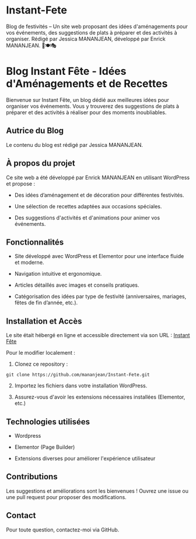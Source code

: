 # Instant-Fete
Blog de festivités – Un site web proposant des idées d'aménagements pour vos événements, des suggestions de plats à préparer et des activités à organiser. Rédigé par Jessica MANANJEAN, développé par Enrick MANANJEAN. 🎉🍽️🎭

# Blog Instant Fête - Idées d'Aménagements et de Recettes

Bienvenue sur Instant Fête, un blog dédié aux meilleures idées pour organiser vos événements. Vous y trouverez des suggestions de plats à préparer et des activités à réaliser pour des moments inoubliables.

## Autrice du Blog

Le contenu du blog est rédigé par Jessica MANANJEAN.

## À propos du projet

Ce site web a été développé par Enrick MANANJEAN en utilisant WordPress et propose :

- Des idées d’aménagement et de décoration pour différentes festivités.

- Une sélection de recettes adaptées aux occasions spéciales.

- Des suggestions d'activités et d'animations pour animer vos événements.

## Fonctionnalités

- Site développé avec WordPress et Elementor pour une interface fluide et moderne.

- Navigation intuitive et ergonomique.

- Articles détaillés avec images et conseils pratiques.

- Catégorisation des idées par type de festivité (anniversaires, mariages, fêtes de fin d’année, etc.).

## Installation et Accès
Le site était hébergé en ligne et accessible directement via son URL : [Instant Fête](https://dc42.digital-college1.in/)

Pour le modifier localement :

1. Clonez ce repository :
```
git clone https://github.com/mananjean/Instant-Fete.git
```

2. Importez les fichiers dans votre installation WordPress.

3. Assurez-vous d'avoir les extensions nécessaires installées (Elementor, etc.)

## Technologies utilisées

- Wordpress 

- Elementor (Page Builder)

- Extensions diverses pour améliorer l'expérience utilisateur

## Contributions

Les suggestions et améliorations sont les bienvenues ! Ouvrez une issue ou une pull request pour proposer des modifications.

## Contact

Pour toute question, contactez-moi via GitHub.
